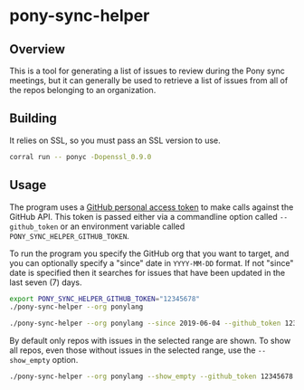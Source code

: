 # pony-sync-helper

## Overview

This is a tool for generating a list of issues to review during the Pony sync meetings, but it can generally be used to retrieve a list of issues from all of the repos belonging to an organization.

## Building

It relies on SSL, so you must pass an SSL version to use.

```bash
corral run -- ponyc -Dopenssl_0.9.0
```

## Usage

The program uses a [GitHub personal access token](https://help.github.com/en/articles/creating-a-personal-access-token-for-the-command-line) to make calls against the GitHub API. This token is passed either via a commandline option called `--github_token` or an environment variable called `PONY_SYNC_HELPER_GITHUB_TOKEN`.

To run the program you specify the GitHub org that you want to target, and you can optionally specify a "since" date in `YYYY-MM-DD` format. If not "since" date is specified then it searches for issues that have been updated in the last seven (7) days.

```bash
export PONY_SYNC_HELPER_GITHUB_TOKEN="12345678"
./pony-sync-helper --org ponylang
```

```bash
./pony-sync-helper --org ponylang --since 2019-06-04 --github_token 12345678
```

By default only repos with issues in the selected range are shown. To show all repos, even those without issues in the selected range, use the `--show_empty` option.

```bash
./pony-sync-helper --org ponylang --show_empty --github_token 12345678
```
